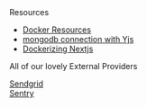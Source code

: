 <div>
  Resources
  <ul>
    <li>
      <a href= "https://github.com/vercel/next.js/blob/canary/examples/with-docker/Dockerfile" >Docker Resources</a>
    </li>
    <li>
      <a href= "https://github.com/MaxNoetzold/y-mongodb-provider" > mongodb connection with Yjs </a>
    </li>
    <li>
      <a href= "https://geshan.com.np/blog/2023/01/nextjs-docker/" > Dockerizing Nextjs </a>
    </li>
  </ul>

All of our lovely External Providers

  <div>
    <a href="https://app.sendgrid.com/">Sendgrid</a>
  </div>
  <div>
    <a href="https://sentry.io/">Sentry</a>
  </div>
</div>

